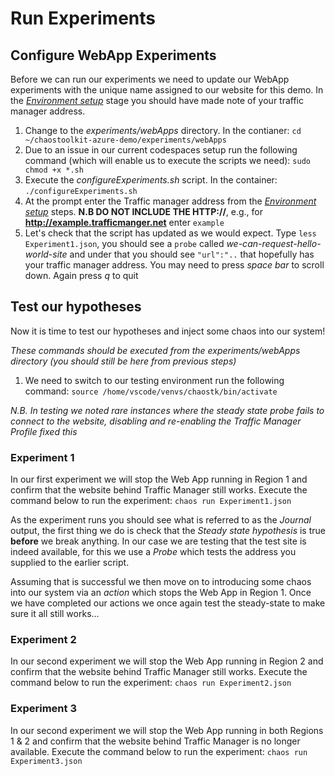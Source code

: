 # Run Experiments #

## Configure WebApp Experiments ###
Before we can run our experiments we need to update our WebApp experiments with the unique name assigned to our website for this demo.  In the [*Environment setup*](https://github.com/ianalderman/chaostoolkit-azure-demo/blob/master/environmentSetup/README.md) stage you should have made note of your traffic manager address.

1. Change to the *experiments/webApps* directory.  In the contianer: `cd ~/chaostoolkit-azure-demo/experiments/webApps`
2. Due to an issue in our current codespaces setup run the following command (which will enable us to execute the scripts we need): 
`sudo chmod +x *.sh`
3. Execute the *configureExperiments.sh* script.  In the container: `./configureExperiments.sh`
4. At the prompt enter the Traffic manager address from the [*Environment setup*](https://github.com/ianalderman/chaostoolkit-azure-demo/blob/master/environmentSetup/README.md) steps.  **N.B DO NOT INCLUDE THE HTTP://**, e.g., for **http://example.trafficmanger.net** enter `example`
5. Let's check that the script has updated as we would expect.  Type `less Experiment1.json`, you should see a `probe` called *we-can-request-hello-world-site* and under that you should see `"url":"..` that hopefully has your traffic manager address.  You may need to press *space bar* to scroll down.  Again press *q* to quit

## Test our hypotheses ##
Now it is time to test our hypotheses and inject some chaos into our system!

*These commands should be executed from the *experiments/webApps* directory (you should still be here from previous steps)*

1. We need to switch to our testing environment run the following command: `source /home/vscode/venvs/chaostk/bin/activate`

*N.B. In testing we noted rare instances where the steady state probe fails to connect to the website, disabling and re-enabling the Traffic Manager Profile fixed this*

### Experiment 1 ###
In our first experiment we will stop the Web App running in Region 1 and confirm that the website behind Traffic Manager still works.  Execute the command below to run the experiment: `chaos run Experiment1.json`

As the experiment runs you should see what is referred to as the *Journal* output, the first thing we do is check that the *Steady state hypothesis* is true **before** we break anything.  In our case we are testing that the test site is indeed available, for this we use a *Probe* which tests the address you supplied to the earlier script.  

Assuming that is successful we then move on to introducing some chaos into our system via an *action* which stops the Web App in Region 1.  Once we have completed our actions we once again test the steady-state to make sure it all still works...

### Experiment 2 ###
In our second experiment we will stop the Web App running in Region 2 and confirm that the website behind Traffic Manager still works.  Execute the command below to run the experiment: `chaos run Experiment2.json`

### Experiment 3 ###
In our second experiment we will stop the Web App running in both Regions 1 & 2 and confirm that the website behind Traffic Manager is no longer available.  Execute the command below to run the experiment: `chaos run Experiment3.json`



